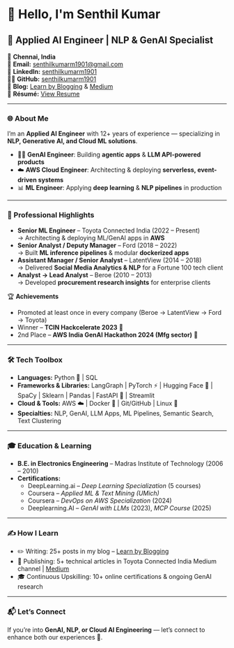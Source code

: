 # 👋 Hello, I'm Senthil Kumar  

## 🚀 Applied AI Engineer | NLP & GenAI Specialist  

📍 **Chennai, India**  
📧 **Email:** [senthilkumarm1901@gmail.com](mailto:senthilkumarm1901@gmail.com)  
🔗 **LinkedIn:** [senthilkumarm1901](https://www.linkedin.com/in/senthilkumarm1901/)  
👨‍💻 **GitHub:** [senthilkumarm1901](https://github.com/senthilkumarm1901)  
📝 **Blog:** [Learn by Blogging](https://senthilkumarm1901.github.io/learn_by_blogging/)  & [Medium](https://medium.com/@senthilkumar.m1901) <br>
📜 **Résumé:** [View Resume](https://senthilkumarm1901.github.io/myResume/)  

---

### 🌐 About Me  
I’m an **Applied AI Engineer** with 12+ years of experience — specializing in **NLP, Generative AI, and Cloud ML solutions**.  
- 🧑‍💻 **GenAI Engineer**: Building **agentic apps** & **LLM API-powered products**  
- ☁️ **AWS Cloud Engineer**: Architecting & deploying **serverless, event-driven systems**  
- 📊 **ML Engineer**: Applying **deep learning** & **NLP pipelines** in production  

---

### 🌟 Professional Highlights  
- **Senior ML Engineer** – Toyota Connected India (2022 – Present)  
   → Architecting & deploying ML/GenAI apps in **AWS**  
- **Senior Analyst / Deputy Manager** – Ford (2018 – 2022)  
   → Built **ML inference pipelines** & modular **dockerized apps**  
- **Assistant Manager / Senior Analyst** – LatentView (2014 – 2018)  
   → Delivered **Social Media Analytics & NLP** for a Fortune 100 tech client  
- **Analyst → Lead Analyst** – Beroe (2010 – 2013)  
   → Developed **procurement research insights** for enterprise clients  

🏆 **Achievements**  
- Promoted at least once in every company (Beroe → LatentView → Ford → Toyota)  
- Winner – **TCIN Hackcelerate 2023** 🥇  
- 2nd Place – **AWS India GenAI Hackathon 2024 (Mfg sector)** 🥈  

---

### 🛠️ Tech Toolbox  
- **Languages:** Python 🐍 | SQL  
- **Frameworks & Libraries:** LangGraph | PyTorch ⚡ | Hugging Face 🤗 | SpaCy | Sklearn | Pandas | FastAPI 🚀 | Streamlit  
- **Cloud & Tools:** AWS ☁️ | Docker 🐳  | Git/GitHub | Linux 🐧  
- **Specialties:** NLP, GenAI, LLM Apps, ML Pipelines, Semantic Search, Text Clustering  

---

### 🎓 Education & Learning  
- **B.E. in Electronics Engineering** – Madras Institute of Technology (2006 – 2010)  
- **Certifications:**  
  - DeepLearning.ai – *Deep Learning Specialization* (5 courses)  
  - Coursera – *Applied ML & Text Mining (UMich)*  
  - Coursera – *DevOps on AWS Specialization* (2024)  
  - Deeplearning.AI – *GenAI with LLMs* (2023), *MCP Course* (2025)  

---

### ✍️ How I Learn  
- ✏️ Writing: 25+ posts in my blog – [Learn by Blogging](https://senthilkumarm1901.quarto.pub/learn-by-blogging/)  
- 📰 Publishing: 5+ technical articles in Toyota Connected India Medium channel  | [Medium](https://medium.com/@senthilkumar.m1901)
- 🎓 Continuous Upskilling: 10+ online certifications & ongoing GenAI research  

---

### 📬 Let’s Connect  
If you’re into **GenAI, NLP, or Cloud AI Engineering** — let’s connect to enhance both our experiences 🚀.  

